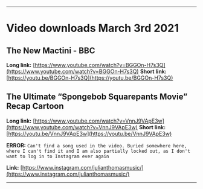 
***

# Video downloads March 3rd 2021

## The New Mactini - BBC

**Long link:** [https://www.youtube.com/watch?v=BGGOn-H7s3Q](https://www.youtube.com/watch?v=BGGOn-H7s3Q)
**Short link:** [https://youtu.be/BGGOn-H7s3Q](https://youtu.be/BGGOn-H7s3Q)

## The Ultimate “Spongebob Squarepants Movie” Recap Cartoon

**Long link:** [https://www.youtube.com/watch?v=VnnJ9VApE3w](https://www.youtube.com/watch?v=VnnJ9VApE3w)
**Short link:** [https://youtu.be/VnnJ9VApE3w](https://youtu.be/VnnJ9VApE3w)

**ERROR:** `Can't find a song used in the video. Buried somewhere here, where I can't find it and I am also partially locked out, as I don't want to log in to Instagram ever again`

**Link:** [https://www.instagram.com/julianthomasmusic/](https://www.instagram.com/julianthomasmusic/)

***
